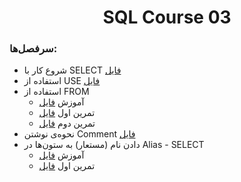 <h1 align="center">SQL Course 03</h1>

### سرفصل‌ها:
  - شروع کار با SELECT [فایل](https://github.com/AliRezaBoroujerdian/Course_SQL_3/blob/aada34226d6b1b4d7517b69b1e009ac8d75b71ac/Course3/SQL%20Server%20Scripts/001_SELECT_01.sql)
  - استفاده از USE [فایل](https://github.com/AliRezaBoroujerdian/Course_SQL_3/blob/aada34226d6b1b4d7517b69b1e009ac8d75b71ac/Course3/SQL%20Server%20Scripts/002_USE_01.sql)
  - استفاده از FROM
    - آموزش [فایل](https://github.com/AliRezaBoroujerdian/Course_SQL_3/blob/aada34226d6b1b4d7517b69b1e009ac8d75b71ac/Course3/SQL%20Server%20Scripts/003_FROM_01.sql)
    - تمرین اول [فایل](https://github.com/AliRezaBoroujerdian/Course_SQL_3/blob/aada34226d6b1b4d7517b69b1e009ac8d75b71ac/Course3/SQL%20Server%20Scripts/003_FROM_02_E.g.01.sql)
    - تمرین دوم [فایل](https://github.com/AliRezaBoroujerdian/Course_SQL_3/blob/aada34226d6b1b4d7517b69b1e009ac8d75b71ac/Course3/SQL%20Server%20Scripts/003_FROM_03_E.g.02.sql)
  - نحوه‌ی نوشتن Comment [فایل](https://github.com/AliRezaBoroujerdian/Course_SQL_3/blob/2093aa0582aa5914ff5b9debfaf0b5d6364a4bd5/Course3/SQL%20Server%20Scripts/004_Comment_01.sql)
  - دادن نام (مستعار) به ستون‌ها در Alias  - SELECT
    - آموزش [فایل](https://github.com/AliRezaBoroujerdian/Course_SQL_3/blob/2093aa0582aa5914ff5b9debfaf0b5d6364a4bd5/Course3/SQL%20Server%20Scripts/005_Alias_01.sql)
    - تمرین اول [فایل](https://github.com/AliRezaBoroujerdian/Course_SQL_3/blob/2093aa0582aa5914ff5b9debfaf0b5d6364a4bd5/Course3/SQL%20Server%20Scripts/005_Alias_02_E.g.01.sql)
